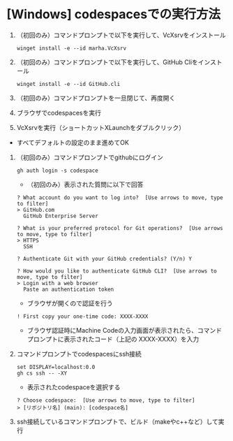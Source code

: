 # [Windows] codespacesでの実行方法
1. （初回のみ）コマンドプロンプトで以下を実行して、VcXsrvをインストール
    ```shell
    winget install -e --id marha.VcXsrv
    ```

1. （初回のみ）コマンドプロンプトで以下を実行して、GitHub Cliをインストール
    ```shell
    winget install -e --id GitHub.cli
    ```

1. （初回のみ）コマンドプロンプトを一旦閉じて、再度開く
   
1. ブラウザでcodespacesを実行
   
1. VcXsrvを実行（ショートカットXLaunchをダブルクリック）
  - すべてデフォルトの設定のまま進めてOK
    
1. （初回のみ）コマンドプロンプトでgithubにログイン
    ```shell
    gh auth login -s codespace
    ```
   - （初回のみ）表示された質問に以下で回答
    ```shell
    ? What account do you want to log into?  [Use arrows to move, type to filter]
    > GitHub.com
      GitHub Enterprise Server
    ```
    ```shell
    ? What is your preferred protocol for Git operations?  [Use arrows to move, type to filter]
    > HTTPS
      SSH
    ```
    ```shell
    ? Authenticate Git with your GitHub credentials? (Y/n) Y
    ```
    ```shell
    ? How would you like to authenticate GitHub CLI?  [Use arrows to move, type to filter]
    > Login with a web browser
      Paste an authentication token
    ```
    - ブラウザが開くので認証を行う
    ```
    ! First copy your one-time code: XXXX-XXXX
    ``` 
    - ブラウザ認証時にMachine Codeの入力画面が表示されたら、コマンドプロンプトに表示されたコード（上記の XXXX-XXXX）を入力

1. コマンドプロンプトでcodespacesにssh接続
    ```shell
    set DISPLAY=localhost:0.0
    gh cs ssh -- -XY
    ```
    - 表示されたcodespaceを選択する
    ```shell
    ? Choose codespace:  [Use arrows to move, type to filter]
    > [リポジトリ名] (main): [codespace名]
    ```

1. ssh接続しているコマンドプロンプトで、ビルド（makeやc++など）して実行
   
